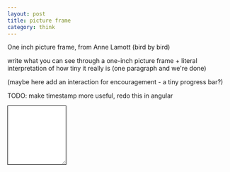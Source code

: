 ```yaml
---
layout: post
title: picture frame
category: think
---
```

One inch picture frame, from Anne Lamott (bird by bird)

write what you can see through a one-inch picture frame + literal interpretation of how tiny it really is (one paragraph and we're done)

(maybe here add an interaction for encouragement - a tiny progress bar?)

TODO: make timestamp more useful, redo this in angular

<style>
.picture-frame {
	border: 1px solid black;
	width: 10em;
	height: 10em;
	padding: 0.25em;
	font: @font;
}
.picture-frame:focus {
	outline: none;
	border: 1px solid green;
}
.pf--done {
	position: relative;
	border-bottom: 1px solid #eee;
	padding: 0.25em;
	width: 50%;
	margin-bottom: 1em;
	display: block;
}
.pf--done p {
	font-family: 'IM Fell DW Pica', serif;
}
.pf__control {
	position: absolute;
	right: 0;
	display: none;
}
.pf__control button {
	border: 1px solid #ccc;
	padding: 0.5em;
	margin-right: 0.5em;
	font-family: "Asap";
	text-transform: uppercase;
	background: transparent;
	letter-spacing: 0.05em;
}
.pf__control button:focus {
	outline: none;
}
.pf__edit:hover {
	border: 1px solid green;
}
.pf__delete:hover {
	border: 1px solid red;
}
</style>

<textarea class="picture-frame">
</textarea>


<div class="pf__finished"></div>